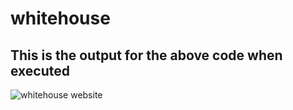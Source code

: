 # whitehouse
## This is the output for the above code when executed 

![whitehouse website ](https://github.com/Anagha1129/whitehouse/assets/138890874/efc9b17d-7bd7-403d-a3b8-6400660fbe08)

